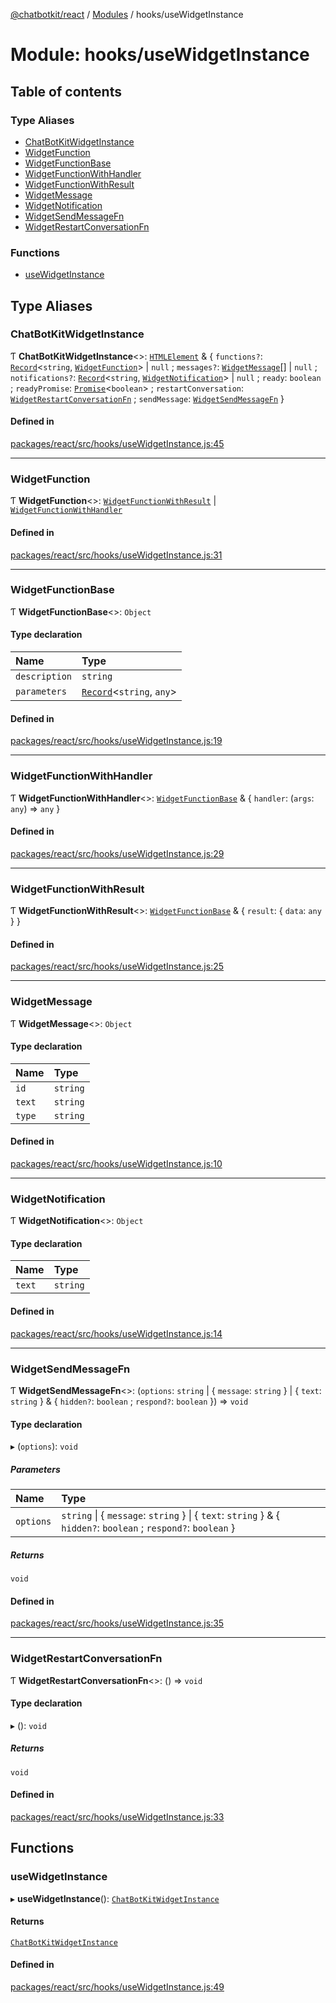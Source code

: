 [@chatbotkit/react](../README.md) / [Modules](../modules.md) / hooks/useWidgetInstance

# Module: hooks/useWidgetInstance

## Table of contents

### Type Aliases

- [ChatBotKitWidgetInstance](hooks_useWidgetInstance.md#chatbotkitwidgetinstance)
- [WidgetFunction](hooks_useWidgetInstance.md#widgetfunction)
- [WidgetFunctionBase](hooks_useWidgetInstance.md#widgetfunctionbase)
- [WidgetFunctionWithHandler](hooks_useWidgetInstance.md#widgetfunctionwithhandler)
- [WidgetFunctionWithResult](hooks_useWidgetInstance.md#widgetfunctionwithresult)
- [WidgetMessage](hooks_useWidgetInstance.md#widgetmessage)
- [WidgetNotification](hooks_useWidgetInstance.md#widgetnotification)
- [WidgetSendMessageFn](hooks_useWidgetInstance.md#widgetsendmessagefn)
- [WidgetRestartConversationFn](hooks_useWidgetInstance.md#widgterestartconversationfn)

### Functions

- [useWidgetInstance](hooks_useWidgetInstance.md#usewidgetinstance)

## Type Aliases

### ChatBotKitWidgetInstance

Ƭ **ChatBotKitWidgetInstance**\<\>: [`HTMLElement`]( https://developer.mozilla.org/docs/Web/API/HTMLElement ) & \{ `functions?`: [`Record`]( https://www.typescriptlang.org/docs/handbook/utility-types.html#recordkeys-type )\<`string`, [`WidgetFunction`](hooks_useWidgetInstance.md#widgetfunction)\> \| ``null`` ; `messages?`: [`WidgetMessage`](hooks_useWidgetInstance.md#widgetmessage)[] \| ``null`` ; `notifications?`: [`Record`]( https://www.typescriptlang.org/docs/handbook/utility-types.html#recordkeys-type )\<`string`, [`WidgetNotification`](hooks_useWidgetInstance.md#widgetnotification)\> \| ``null`` ; `ready`: `boolean` ; `readyPromise`: [`Promise`]( https://developer.mozilla.org/docs/Web/JavaScript/Reference/Global_Objects/Promise )\<`boolean`\> ; `restartConversation`: [`WidgetRestartConversationFn`](hooks_useWidgetInstance.md#widgterestartconversationfn) ; `sendMessage`: [`WidgetSendMessageFn`](hooks_useWidgetInstance.md#widgetsendmessagefn)  }

#### Defined in

[packages/react/src/hooks/useWidgetInstance.js:45](https://github.com/chatbotkit/node-sdk/blob/main/packages/react/src/hooks/useWidgetInstance.js#L45)

___

### WidgetFunction

Ƭ **WidgetFunction**\<\>: [`WidgetFunctionWithResult`](hooks_useWidgetInstance.md#widgetfunctionwithresult) \| [`WidgetFunctionWithHandler`](hooks_useWidgetInstance.md#widgetfunctionwithhandler)

#### Defined in

[packages/react/src/hooks/useWidgetInstance.js:31](https://github.com/chatbotkit/node-sdk/blob/main/packages/react/src/hooks/useWidgetInstance.js#L31)

___

### WidgetFunctionBase

Ƭ **WidgetFunctionBase**\<\>: `Object`

#### Type declaration

| Name | Type |
| :------ | :------ |
| `description` | `string` |
| `parameters` | [`Record`]( https://www.typescriptlang.org/docs/handbook/utility-types.html#recordkeys-type )\<`string`, `any`\> |

#### Defined in

[packages/react/src/hooks/useWidgetInstance.js:19](https://github.com/chatbotkit/node-sdk/blob/main/packages/react/src/hooks/useWidgetInstance.js#L19)

___

### WidgetFunctionWithHandler

Ƭ **WidgetFunctionWithHandler**\<\>: [`WidgetFunctionBase`](hooks_useWidgetInstance.md#widgetfunctionbase) & \{ `handler`: (`args`: `any`) => `any`  }

#### Defined in

[packages/react/src/hooks/useWidgetInstance.js:29](https://github.com/chatbotkit/node-sdk/blob/main/packages/react/src/hooks/useWidgetInstance.js#L29)

___

### WidgetFunctionWithResult

Ƭ **WidgetFunctionWithResult**\<\>: [`WidgetFunctionBase`](hooks_useWidgetInstance.md#widgetfunctionbase) & \{ `result`: \{ `data`: `any`  }  }

#### Defined in

[packages/react/src/hooks/useWidgetInstance.js:25](https://github.com/chatbotkit/node-sdk/blob/main/packages/react/src/hooks/useWidgetInstance.js#L25)

___

### WidgetMessage

Ƭ **WidgetMessage**\<\>: `Object`

#### Type declaration

| Name | Type |
| :------ | :------ |
| `id` | `string` |
| `text` | `string` |
| `type` | `string` |

#### Defined in

[packages/react/src/hooks/useWidgetInstance.js:10](https://github.com/chatbotkit/node-sdk/blob/main/packages/react/src/hooks/useWidgetInstance.js#L10)

___

### WidgetNotification

Ƭ **WidgetNotification**\<\>: `Object`

#### Type declaration

| Name | Type |
| :------ | :------ |
| `text` | `string` |

#### Defined in

[packages/react/src/hooks/useWidgetInstance.js:14](https://github.com/chatbotkit/node-sdk/blob/main/packages/react/src/hooks/useWidgetInstance.js#L14)

___

### WidgetSendMessageFn

Ƭ **WidgetSendMessageFn**\<\>: (`options`: `string` \| \{ `message`: `string`  } \| \{ `text`: `string`  } & \{ `hidden?`: `boolean` ; `respond?`: `boolean`  }) => `void`

#### Type declaration

▸ (`options`): `void`

##### Parameters

| Name | Type |
| :------ | :------ |
| `options` | `string` \| \{ `message`: `string`  } \| \{ `text`: `string`  } & \{ `hidden?`: `boolean` ; `respond?`: `boolean`  } |

##### Returns

`void`

#### Defined in

[packages/react/src/hooks/useWidgetInstance.js:35](https://github.com/chatbotkit/node-sdk/blob/main/packages/react/src/hooks/useWidgetInstance.js#L35)

___

### WidgetRestartConversationFn

Ƭ **WidgetRestartConversationFn**\<\>: () => `void`

#### Type declaration

▸ (): `void`

##### Returns

`void`

#### Defined in

[packages/react/src/hooks/useWidgetInstance.js:33](https://github.com/chatbotkit/node-sdk/blob/main/packages/react/src/hooks/useWidgetInstance.js#L33)

## Functions

### useWidgetInstance

▸ **useWidgetInstance**(): [`ChatBotKitWidgetInstance`](hooks_useWidgetInstance.md#chatbotkitwidgetinstance)

#### Returns

[`ChatBotKitWidgetInstance`](hooks_useWidgetInstance.md#chatbotkitwidgetinstance)

#### Defined in

[packages/react/src/hooks/useWidgetInstance.js:49](https://github.com/chatbotkit/node-sdk/blob/main/packages/react/src/hooks/useWidgetInstance.js#L49)
